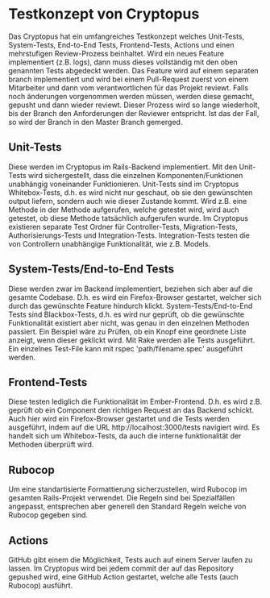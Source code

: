 # Testkonzept von Cryptopus

Das Cryptopus hat ein umfangreiches Testkonzept welches Unit-Tests, System-Tests, End-to-End Tests, Frontend-Tests, Actions und einen mehrstufigen Review-Prozess beinhaltet.
Wird ein neues Feature implementiert (z.B. logs), dann muss dieses vollständig mit den oben genannten Tests abgedeckt werden. Das Feature wird auf einem separaten branch implementiert
und wird bei einem Pull-Request zuerst von einem Mitarbeiter und dann vom verantwortlichen für das Projekt reviewt. Falls noch änderungen vorgenommen werden müssen, werden diese gemacht, gepusht und dann wieder reviewt.
Dieser Prozess wird so lange wiederholt, bis der Branch den Anforderungen der Reviewer entspricht. Ist das der Fall, so wird der Branch in den Master Branch gemerged.

## Unit-Tests
Diese werden im Cryptopus im Rails-Backend implementiert. Mit den Unit-Tests wird sichergestellt, dass die einzelnen Komponenten/Funktionen unabhängig voneinander Funktionieren. Unit-Tests
sind im Cryptopus Whitebox-Tests, d.h. es wird nicht nur geschaut, ob sie den gewünschten output liefern, sondern auch wie dieser Zustande kommt. Wird z.B. eine Methode in der Methode aufgerufen,
welche getestet wird, wird auch getestet, ob diese Methode tatsächlich aufgerufen wurde. Im Cryptopus existieren separate Test Ordner für Controller-Tests, Migration-Tests, Authorisierungs-Tests
und Integration-Tests. Integration-Tests testen die von Controllern unabhängige Funktionalität, wie z.B. Models.

## System-Tests/End-to-End Tests
Diese werden zwar im Backend implementiert, beziehen sich aber auf die gesamte Codebase. D.h. es wird ein Firefox-Browser gestartet, welcher sich durch das gewünschte Feature hindurch klickt.
System-Tests/End-to-End Tests sind Blackbox-Tests, d.h. es wird nur geprüft, ob die gewünschte Funktionalität existiert aber nicht, was genau in den einzelnen Methoden passiert. Ein Beispiel wäre
zu Prüfen, ob ein Knopf eine geordnete Liste anzeigt, wenn dieser geklickt wird. Mit Rake werden alle Tests ausgeführt. Ein einzelnes Test-File kann mit rspec 'path/filename.spec' ausgeführt werden.

## Frontend-Tests
Diese testen lediglich die Funktionalität im Ember-Frontend. D.h. es wird z.B. geprüft ob ein Component den richtigen Request an das Backend schickt. Auch hier wird ein Firefox-Browser gestartet
und die Tests werden ausgeführt, indem auf die URL http://localhost:3000/tests navigiert wird. Es handelt sich um Whitebox-Tests, da auch die interne funktionalität der Methoden überprüft wird.

## Rubocop
Um eine standartisierte Formattierung sicherzustellen, wird Rubocop im gesamten Rails-Projekt verwendet. Die Regeln sind bei Spezialfällen angepasst, entsprechen aber generell den Standard Regeln welche von Rubocop gegeben sind.

## Actions
GitHub gibt einem die Möglichkeit, Tests auch auf einem Server laufen zu lassen. Im Cryptopus wird bei jedem commit der auf das Repository gepushed wird, eine GitHub Action gestartet,
welche alle Tests (auch Rubocop) ausführt.

